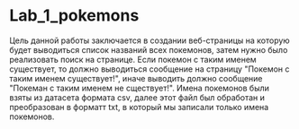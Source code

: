 # Lab_1_pokemons
Цель данной работы заключается в создании веб-страницы на которую будет выводиться список названий всех покемонов, 
затем нужно было реализовать поиск на странице. Если покемон с таким именем существует, то должно выводиться сообщение на страницу
"Покемон с таким именем существует!", иначе выводить должно сообщение "Покеман с таким именем не сществует!".
Имена покемонов были взяты из датасета формата csv, далее этот файл был обработан и преобразован в форматт txt, в который мы записали 
только имена покемонов.
